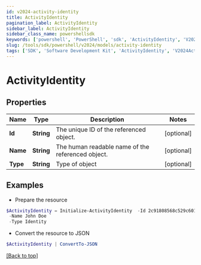 ```yaml
---
id: v2024-activity-identity
title: ActivityIdentity
pagination_label: ActivityIdentity
sidebar_label: ActivityIdentity
sidebar_class_name: powershellsdk
keywords: ['powershell', 'PowerShell', 'sdk', 'ActivityIdentity', 'V2024ActivityIdentity'] 
slug: /tools/sdk/powershell/v2024/models/activity-identity
tags: ['SDK', 'Software Development Kit', 'ActivityIdentity', 'V2024ActivityIdentity']
---
```



# ActivityIdentity

## Properties

Name | Type | Description | Notes
------------ | ------------- | ------------- | -------------
**Id** | **String** | The unique ID of the referenced object. | [optional] 
**Name** | **String** | The human readable name of the referenced object. | [optional] 
**Type** | **String** | Type of object | [optional] 

## Examples

- Prepare the resource
```powershell
$ActivityIdentity = Initialize-ActivityIdentity  -Id 2c91808568c529c60168cca6f90c1313 `
 -Name John Doe `
 -Type Identity
```

- Convert the resource to JSON
```powershell
$ActivityIdentity | ConvertTo-JSON
```


[[Back to top]](#) 

